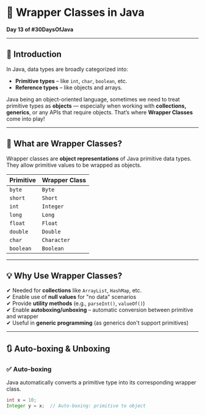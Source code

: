 # 🧊 Wrapper Classes in Java
**Day 13 of #30DaysOfJava**

---

## 📌 Introduction

In Java, data types are broadly categorized into:
- **Primitive types** – like `int`, `char`, `boolean`, etc.
- **Reference types** – like objects and arrays.

Java being an object-oriented language, sometimes we need to treat primitive types as **objects** — especially when working with **collections, generics**, or any APIs that require objects. That’s where **Wrapper Classes** come into play!

---

## 🎯 What are Wrapper Classes?

Wrapper classes are **object representations** of Java primitive data types.  
They allow primitive values to be wrapped as objects.

| Primitive | Wrapper Class |
|-----------|----------------|
| `byte`    | `Byte`         |
| `short`   | `Short`        |
| `int`     | `Integer`      |
| `long`    | `Long`         |
| `float`   | `Float`        |
| `double`  | `Double`       |
| `char`    | `Character`    |
| `boolean` | `Boolean`      |

---

## 💡 Why Use Wrapper Classes?

✔ Needed for **collections** like `ArrayList`, `HashMap`, etc.  
✔ Enable use of **null values** for "no data" scenarios  
✔ Provide **utility methods** (e.g., `parseInt()`, `valueOf()`)  
✔ Enable **autoboxing/unboxing** – automatic conversion between primitive and wrapper  
✔ Useful in **generic programming** (as generics don't support primitives)

---

## 🔃 Auto-boxing & Unboxing

### ✅ Auto-boxing
Java automatically converts a primitive type into its corresponding wrapper class.

```java
int x = 10;
Integer y = x;  // Auto-boxing: primitive to object
